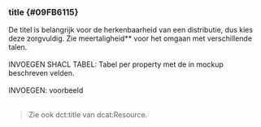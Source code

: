 ### title {#09FB6115}
De titel is belangrijk voor de herkenbaarheid van een distributie, dus kies deze zorgvuldig. Zie meertaligheid** voor het omgaan met verschillende talen.
<br/>
<br/>
INVOEGEN SHACL TABEL: Tabel per property met de in mockup beschreven velden.
<br/>
<br/>
INVOEGEN: voorbeeld
<br/>
<br/>
<blockquote><p id='71F26F65'>Zie ook <span style='background-color: #clear;'>dct:title</span> van <span style='background-color: #clear;'>dcat:Resource</span>.</blockquote>


